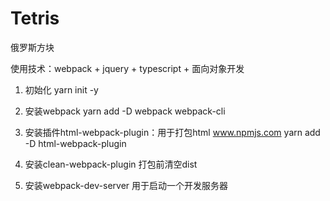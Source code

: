 # Tetris
俄罗斯方块

使用技术：webpack + jquery + typescript + 面向对象开发

1. 初始化
yarn init -y

2. 安装webpack
yarn add -D webpack webpack-cli

3. 安装插件html-webpack-plugin：用于打包html  www.npmjs.com
yarn add -D html-webpack-plugin

4. 安装clean-webpack-plugin
打包前清空dist

5. 安装webpack-dev-server
用于启动一个开发服务器